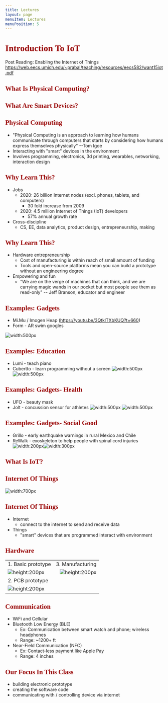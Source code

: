 ```yaml
---
title: Lectures
layout: page
menuItem: Lectures
menuPosition: 5
---
```


<style>
h1, h2, h3, h4, h5, h6 {
  color: #990000;
  font-family: 'Adobe Caslon Pro', Cambria, Georgia, serif;
  text-transform: capitalize; 
}
td {
  background: rgba(0, 0, 0, 0);
}

</style>

<!-- headingDivider: 2 -->

# Introduction to IoT

Post Reading: Enabling the Internet of Things https://web.eecs.umich.edu/~prabal/teaching/resources/eecs582/want15iot.pdf


## What is physical computing?


## What are smart devices?

## Physical computing
- "Physical Computing is an approach to learning how humans communicate through computers that starts by considering how humans express themselves physically" --Tom Igoe
- Interacting with "smart" devices in the environment
- Involves programming, electronics, 3d printing, wearables, networking, interaction design

## Why learn this? 

- Jobs
  - 2020: 26 billion Internet nodes (excl. phones, tablets, and computers)
    - 30 fold increase from 2009
  - 2020: 4.5 million Internet of Things (IoT) developers
    - 57% annual growth rate
- Cross-discipline
  - CS, EE, data analytics, product design, entrepreneurship, making

## Why learn this?

- Hardware entrepreneurship
  - Cost of manufacturing is within reach of small amount of funding
  - Tools and open-source platforms mean you can build a prototype without an engineering degree
- Empowering and fun
  - "We are on the verge of machines that can think, and we are carrying magic wands in our pocket but most people see them as read-only" -- Jeff Branson, educator and engineer

## Examples: Gadgets
- Mi.Mu / Imogen Heap (https://youtu.be/3QtklTXbKUQ?t=660)
- Form - AR swim googles

![width:500px](assets/form_googles.png?classes=float-left`)

## Examples: Education
  - Lumi - teach piano
  - Cubertto - learn programming without a screen
![width:500px](assets\lumi.jpg) ![width:500px](assets/cubertto.jpg)


## Examples: Gadgets- Health
  - UFO - beauty mask
  - Jolt - concussion sensor for athletes
![width:500px](assets/ufo_facemask.jpg) ![width:500px](assets/jolt.jpg)

## Examples: Gadgets- Social Good
  - Grillo - early earthquake warnings in rural Mexico and Chile
  - ReWalk - exoskeleton to help people with spinal cord injuries
![width:200px](assets/re_walk.jpg)![width:300px](assets\earthquake_monitor.png)

## What is IoT?

## Internet of Things

![width:700px](assets/iot_cloud.jpg)

## Internet of Things

- Internet
  - connect to the internet to send and receive data
- Things
  - "smart" devices that are programmed interact with environment 


## Hardware


   |                                          |                                              |
   | ---------------------------------------- | --------------------------------------------: |
   | 1. Basic prototype                       | 3. Manufacturing                             |
   | ![height:200px](assets/1564253817153.png) | ![height:200px](assets/pcb_manufacturing.jpg) |
   | 2. PCB prototype                         |                                              |
   | ![height:200px](assets/1564253746864.png) |                                              |

   

## Communication 

- WiFi and Cellular
- Bluetooth Low Energy (BLE)
  - Ex: Communication between smart watch and phone; wireless headphones
  - Range: ~1200+ ft
- Near-Field Communication (NFC) 
  - Ex: Contact-less payment like Apple Pay
  - Range: 4 inches

## Our focus in this class

- building electronic prototype
- creating the software code
- communicating with / controlling device via internet  
